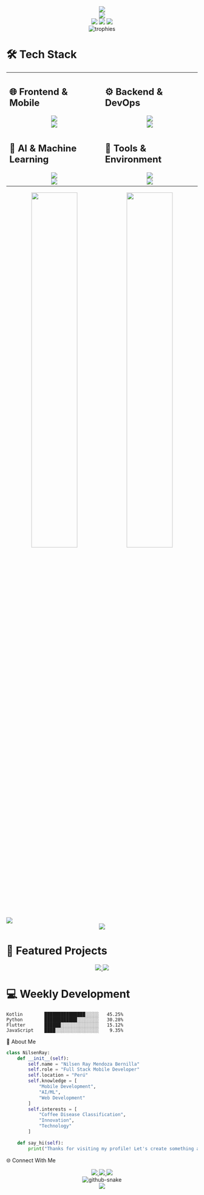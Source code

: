 <!-- Encabezado Dinámico -->
<div align="center">
  <img src="https://capsule-render.vercel.app/api?type=venom&height=300&color=gradient&text=Nilsen%20Ray&desc=Full%20Stack%20Mobile%20Developer&animation=twinkling&fontSize=70&descSize=20&fontColor=ffffff&stroke=0000" />
</div>

<!-- Banner Animado -->
<div align="center">
  <img src="https://readme-typing-svg.herokuapp.com?font=Fira+Code&size=25&duration=3000&pause=1000&color=F70000&center=true&vCenter=true&random=false&width=600&height=100&lines=Mobile+Development+Expert+%F0%9F%93%B1;AI+%26+Machine+Learning+Enthusiast+%F0%9F%A4%96;Coffee+Disease+Classifier+%F0%9F%8C%BF;Innovating+Through+Code+%F0%9F%9A%80" />
</div>

<!-- GitHub Activity -->
<div align="center">
  <img src="https://komarev.com/ghpvc/?username=mendozabernillanilsen10&style=for-the-badge&color=red" />
  <img src="https://img.shields.io/github/followers/mendozabernillanilsen10?style=for-the-badge&color=red" />
  <img src="https://img.shields.io/github/stars/mendozabernillanilsen10?style=for-the-badge&color=red" />
</div>

<!-- Trofeos -->
<div align="center">
  <img src="https://github-profile-trophy.vercel.app/?username=mendozabernillanilsen10&theme=radical&no-frame=true&no-bg=true&row=1&column=7" alt="trophies"/>
</div>

<!-- Stack Tecnológico -->
# 🛠️ Tech Stack

<table>
<tr>
<td width="50%">

## 🌐 Frontend & Mobile  
<div align="center">  
<img src="https://skillicons.dev/icons?i=react,flutter,swift,kotlin" /><br>
<img src="https://skillicons.dev/icons?i=ts,js,css,tailwind" />
</div>

</td>
<td width="50%">

## ⚙️ Backend & DevOps
<div align="center">
<img src="https://skillicons.dev/icons?i=python,nodejs,django,express" /><br>
<img src="https://skillicons.dev/icons?i=aws,docker,firebase,mongodb" />
</div>

</td>
</tr>

<tr>
<td width="50%">

## 🤖 AI & Machine Learning
<div align="center">
<img src="https://skillicons.dev/icons?i=tensorflow,pytorch" /><br>
<img src="https://img.shields.io/badge/Scikit_Learn-F7931E?style=for-the-badge&logo=scikit-learn&logoColor=white" />
</div>

</td>
<td width="50%">

## 🔧 Tools & Environment
<div align="center">
<img src="https://skillicons.dev/icons?i=git,github,vscode,androidstudio" /><br>
<img src="https://skillicons.dev/icons?i=figma,xd,postman,linux" />
</div>

</td>
</tr>
</table>

<!-- GitHub Stats -->
<div align="center">
  <img width="49%" src="https://github-readme-stats.vercel.app/api?username=mendozabernillanilsen10&show_icons=true&theme=radical&hide_border=true" />
  <img width="49%" src="https://github-readme-streak-stats.herokuapp.com/?user=mendozabernillanilsen10&theme=radical&hide_border=true" />
</div>

<!-- Gráfico de Actividad -->
<img src="https://github-readme-activity-graph.vercel.app/graph?username=mendozabernillanilsen10&custom_title=Nilsen's%20Contribution%20Graph&theme=radical&bg_color=0D1117&hide_border=true&line=00FF00&point=00FF00&area=true" />

<!-- Lenguajes Más Usados -->
<div align="center">
  <img src="https://github-readme-stats.vercel.app/api/top-langs/?username=mendozabernillanilsen10&theme=radical&hide_border=true&include_all_commits=true&count_private=true&layout=compact" />
</div>

# 🚀 Featured Projects

<div align="center">
  <a href="your-repo-link">
    <img src="https://github-readme-stats.vercel.app/api/pin/?username=mendozabernillanilsen10&repo=coffee-disease-classifier&theme=radical&hide_border=true" />
  </a>
  <a href="your-repo-link">
    <img src="https://github-readme-stats.vercel.app/api/pin/?username=mendozabernillanilsen10&repo=mobile-development-solutions&theme=radical&hide_border=true" />
  </a>
</div>

# 💻 Weekly Development

```text
Kotlin        ███████████████░░░░░   45.25%
Python        ████████████░░░░░░░░   30.28%
Flutter       ██████░░░░░░░░░░░░░░   15.12%
JavaScript    ████░░░░░░░░░░░░░░░░    9.35%

```

🎯 About Me
```python
class NilsenRay:
    def __init__(self):
        self.name = "Nilsen Ray Mendoza Bernilla"
        self.role = "Full Stack Mobile Developer"
        self.location = "Perú"
        self.knowledge = [
            "Mobile Development",
            "AI/ML",
            "Web Development"
        ]
        self.interests = [
            "Coffee Disease Classification",
            "Innovation",
            "Technology"
        ]
        
    def say_hi(self):
        print("Thanks for visiting my profile! Let's create something amazing together!")

```
🌐 Connect With Me
<div align="center">
  <a href="https://linkedin.com/in/nilsen-mendoza-bernilla-233649282">
    <img src="https://img.shields.io/badge/LinkedIn-0077B5?style=for-the-badge&logo=linkedin&logoColor=white"/>
  </a>
  <a href="https://instagram.com/smith_de_cielos">
    <img src="https://img.shields.io/badge/Instagram-E4405F?style=for-the-badge&logo=instagram&logoColor=white"/>
  </a>
  <a href="https://discord.gg/nilsenray">
    <img src="https://img.shields.io/badge/Discord-7289DA?style=for-the-badge&logo=discord&logoColor=white"/>
  </a>
</div>
<!-- Snake Animation -->
<div align="center">
  <picture>
    <source media="(prefers-color-scheme: dark)" srcset="https://raw.githubusercontent.com/mendozabernillanilsen10/mendozabernillanilsen10/output/github-contribution-grid-snake-dark.svg" />
    <source media="(prefers-color-scheme: light)" srcset="https://raw.githubusercontent.com/mendozabernillanilsen10/mendozabernillanilsen10/output/github-contribution-grid-snake.svg" />
    <img alt="github-snake" src="https://raw.githubusercontent.com/mendozabernillanilsen10/mendozabernillanilsen10/output/github-contribution-grid-snake.svg" />
  </picture>
</div>
<!-- Footer -->
<div align="center">
  <img src="https://capsule-render.vercel.app/api?type=waving&color=gradient&height=100&section=footer&animation=twinkling"/>
</div>




